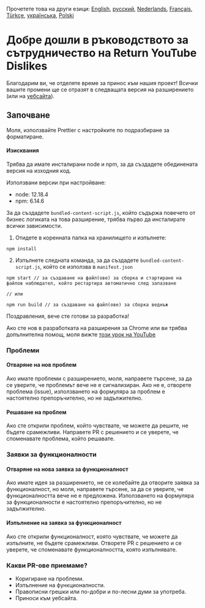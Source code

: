 Прочетете това на други езици: [English](CONTRIBUTING.md), [русский](CONTRIBUTINGru.md), [Nederlands](CONTRIBUTINGnl.md), [Français](CONTRIBUTINGfr.md), [Türkçe](CONTRIBUTINGtr.md), [українська](CONTRIBUTINGuk.md), [Polski](CONTRIBUTINGpl.md)


# Добре дошли в ръководството за сътрудничество на Return YouTube Dislikes

Благодарим ви, че отделяте време за принос към нашия проект! Всички вашите промени ще се отразят в следващата версия на разширението (или на [уебсайта](https://www.returnyoutubedislike.com/)).

## Започване

Моля, използвайте Prettier с настройките по подразбиране за форматиране.

#### Изисквания

Трябва да имате инсталирани node и npm, за да създадете обединената версия на изходния код.

Използвани версии при настройване:

- node: 12.18.4
- npm: 6.14.6

За да създадете `bundled-content-script.js`, който съдържа повечето от бизнес логиката на това разширение, трябва първо да инсталирате всички зависимости.

1. Отидете в коренната папка на хранилището и изпълнете:

```
npm install
```

2. Изпълнете следната команда, за да създадете `bundled-content-script.js`, който се използва в `manifest.json`

```
npm start // за създаване на файл(ове) за сборка и стартиране на файлов наблюдател, който рестартира автоматично след запазване

// или

npm run build // за създаване на файл(ове) за сборка веднъж
```

Поздравления, вече сте готови за разработка!

Ако сте нов в разработката на разширения за Chrome или ви трябва допълнителна помощ, моля вижте [този урок на YouTube](https://www.youtube.com/watch?v=mdOj6HYE3_0)

### Проблеми

#### Отваряне на нов проблем

Ако имате проблеми с разширението, моля, направете търсене, за да се уверите, че проблемът вече не е сигнализиран. Ако не е, отворете проблема (issue), използването на формуляра за проблем е настоятелно препоръчително, но не задължително.

#### Решаване на проблем

Ако сте открили проблем, който чувствате, че можете да решите, не бъдете срамежливи. Направете PR с решението и се уверете, че споменавате проблема, който решавате.

### Заявки за функционалности

#### Отваряне на нова заявка за функционалност

Ако имате идея за разширението, не се колебайте да отворите заявка за функционалност, но моля, направете търсене, за да се уверите, че функционалността вече не е предложена. Използването на формуляра за функционалности е настоятелно препоръчително, но не задължително.

#### Изпълнение на заявка за функционалност

Ако сте открили функционалност, която чувствате, че можете да изпълните, не бъдете срамежливи. Отворете PR с решението и се уверете, че споменавате функционалността, която изпълнявате.

### Какви PR-ове приемаме?

- Коригиране на проблеми.
- Изпълнение на функционалности.
- Правописни грешки или по-добри и по-лесни думи за употреба.
- Приноси към уебсайта.
